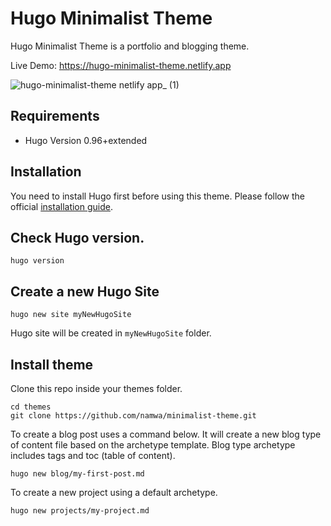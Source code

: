 # Hugo Minimalist Theme

Hugo Minimalist Theme is a portfolio and blogging theme.

Live Demo: https://hugo-minimalist-theme.netlify.app

![hugo-minimalist-theme netlify app_ (1)](https://user-images.githubusercontent.com/35457235/180058684-ac83040b-0e22-4e28-8fc5-07ed440ac82b.png)


## Requirements
- Hugo Version 0.96+extended

## Installation

You need to install Hugo first before using this theme.
Please follow the official [installation guide](https://gohugo.io/getting-started/installing/).

## Check Hugo version.
```
hugo version
```
## Create a new Hugo Site

```
hugo new site myNewHugoSite
```

Hugo site will be created in `myNewHugoSite` folder.

## Install theme

Clone this repo inside your themes folder.

```
cd themes
git clone https://github.com/namwa/minimalist-theme.git
```

To create a blog post uses a command below. It will create a new blog type of content
file based on the archetype template. Blog type archetype includes tags and toc (table of content).
```
hugo new blog/my-first-post.md
```

To create a new project using a default archetype.

```
hugo new projects/my-project.md
```
